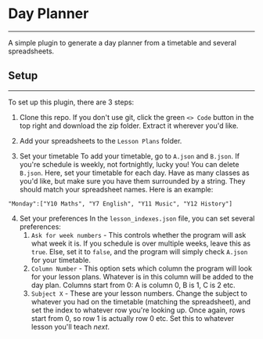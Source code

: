 # Day Planner
---
A simple plugin to generate a day planner from a timetable and several spreadsheets.

## Setup
---
To set up this plugin, there are 3 steps:
1. Clone this repo.
    If you don't use git, click the green `<> Code` button in the top right and download the zip folder. Extract it wherever you'd like.

2. Add your spreadsheets to the `Lesson Plans` folder. 

3. Set your timetable
    To add your timetable, go to `A.json` and `B.json`. If you're schedule is weekly, not fortnightly, lucky you! You can delete `B.json`.
    Here, set your timetable for each day. Have as many classes as you'd like, but make sure you have them surrounded by a string. They should match your spreadsheet names.
    Here is an example:

```
"Monday":["Y10 Maths", "Y7 English", "Y11 Music", "Y12 History"]
```


4. Set your preferences
In the `lesson_indexes.json` file, you can set several preferences:
    1. `Ask for week numbers` - This controls whether the program will ask what week it is. If you schedule is over multiple weeks, leave this as `true`. Else, set it to `false`, and the program will simply check `A.json` for your timetable.
    2. `Column Number` - This option sets which column the program will look for your lesson plans. Whatever is in this column will be added to the day plan. Columns start from 0: A is column 0, B is 1, C is 2 etc.
    3. `Subject X` - These are your lesson numbers. Change the subject to whatever you had on the timetable (matching the spreadsheet), and set the index to whatever row you're looking up. Once again, rows start from 0, so row 1 is actually row 0 etc. Set this to whatever lesson you'll teach *next*.
